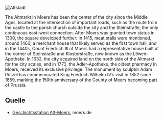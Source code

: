 ![Altstadt](./images/moers/p1.1.jpg)

The Altmarkt in Moers has been the center of the city since the Middle Ages, located at the intersection of important roads, such as the route from the castle to the parish church outside the city and the Steinstraße, the only continuous east-west connection. After Moers was granted town status in 1300, the square developed further: in 1415, meat stalls were mentioned, around 1460, a merchant house that likely served as the first town hall, and in the 1440s, Count Friedrich III of Moers had a representative house built at the corner of Steinstraße and Klosterstraße, now known as the Löwen-Apotheke. In 1633, the city acquired land on the north side of the Altmarkt for the city scales, and in 1773, the Adler-Apotheke, the oldest pharmacy in Moers, received its exclusive privilege. The monument by sculptor Adam Rützel has commemorated King Friedrich Wilhelm IV’s visit in 1852 since 1859, marking the 150th anniversary of the County of Moers becoming part of Prussia.

Quelle
------

* [Geschichtsstation Alt-Moers], moers.de

[Geschichtsstation Alt-Moers]: https://www-moers-de.translate.goog/leben-moers/geschichtsstation/geschichtsstation-01-altstadt?_x_tr_sl=de&_x_tr_tl=en
